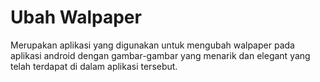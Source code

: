 # Ubah Walpaper

Merupakan aplikasi yang digunakan untuk mengubah walpaper pada aplikasi android dengan gambar-gambar yang menarik dan elegant yang 
telah terdapat di dalam aplikasi tersebut.
